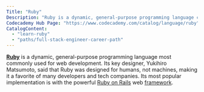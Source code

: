```yaml
---
Title: "Ruby"
Description: "Ruby is a dynamic, general-purpose programming language commonly used for web development."
Codecademy Hub Page: "https://www.codecademy.com/catalog/language/ruby" # If codecademy.com doesn't have a hub page for this language, that's okay too. You can leave this field as `null`
CatalogContent:
  - "learn-ruby"
  - "paths/full-stack-engineer-career-path"
---
```


[**Ruby**](https://www.ruby-lang.org/en/) is a dynamic, general-purpose programming language most commonly used for web development. Its key designer, Yukihiro Matsumoto, said that Ruby was designed for humans, not machines, making it a favorite of many developers and tech companies. Its most popular implementation is with the powerful [Ruby on Rails](https://www.codecademy.com/resources/docs/ruby/ruby-on-rails) web [framework](https://www.codecademy.com/resources/docs/general/framework).
